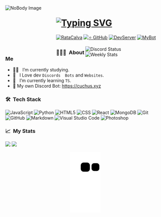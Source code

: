

<img width="150" height="150" align="left" style="float: left; margin: 0 10px 0 0;" alt="NoBody Image" src="https://images-ext-1.discordapp.net/external/KS3JwY0Nv97KAMXxWxqjnSY6eAU73im6HTo1Ow_BrbU/https/i.imgur.com/jlwmYiph.jpg">  

# [![Typing SVG](https://readme-typing-svg.herokuapp.com?font=Fira+Code&weight=900&size=41&pause=1000&color=F7E50E&width=450&height=70&lines=Hey!+I'm+NoBody!+;Welcome+To+My+GitHub)](https://git.io/typing-svg) 
[![RataCalva](https://custom-icon-badges.demolab.com/badge/-RataCalva-yellow?style=for-the-badge&logo=heart&logoColor=red)](https://github.com/NoBody-UU)
[![⭐ GitHub](https://img.shields.io/github/stars/NoBody-UU?style=social)](https://github.com/stars/NoBody-UU)
[![DevServer](https://discordapp.com/api/guilds/644672989014523940/widget.png?style=shield)](https://discord.gg/FMbXwGPJGm)
[![MyBot](https://badgen.net/badge/icon/MyBot/yellow?icon=dependabot&label)](https://dsc.gg/cuchus)

<div aling="right">
<a href="https://discord.com/users/838338447932391436" target="_blank">
	<img width="50%" align="right" alt="Discord Status" src="https://lanyard.cnrad.dev/api/838338447932391436?bg=1f1f1f&borderRadius=5px">
</a>
<a href="https://wakatime.com/@NoBody" target="_blank">
	<img width="50%" align="right" alt="Weekly Stats" src="https://github-readme-stats.vercel.app/api/wakatime?username=NoBody&border_radius=5px&theme=dark&bg_color=1f1f1f&border_color=1f1f1f&icon_color=58a6ff&show_icons=true&disable_animations=true&custom_title=NoBody%20Stasts%20🎈:">
</a>
</div>

<h3> 👨🏻‍💻 &nbsp;About Me </h3>

- 👨‍💻 &nbsp; I’m currently studying.
- 💬 &nbsp; I Love dev `Discords  Bots` and `Websites`.
- 🌱 &nbsp; I’m currently learning `TS`.
- 🎈 My own Discord Bot: https://cuchus.xyz
<h3> 🛠 &nbsp;Tech Stack</h3>

  ![JavaScript](https://img.shields.io/badge/-JavaScript-333333?style=for-the-badge&logo=javascript)
  ![Python](https://img.shields.io/badge/-Python-333333?style=for-the-badge&logo=python)
  ![HTML5](https://img.shields.io/badge/-HTML5-333333?style=for-the-badge&logo=HTML5)
  ![CSS](https://img.shields.io/badge/-CSS-333333?style=for-the-badge&logo=CSS3&logoColor=1572B6)
  ![React](https://img.shields.io/badge/-React-333333?style=for-the-badge&logo=react)
  ![MongoDB](https://img.shields.io/badge/-MongoDB-333333?style=for-the-badge&logo=mongodb)
  ![Git](https://img.shields.io/badge/-Git-333333?style=for-the-badge&logo=git)
  ![GitHub](https://img.shields.io/badge/-GitHub-333333?style=for-the-badge&logo=github)
  ![Markdown](https://img.shields.io/badge/-Markdown-333333?style=for-the-badge&logo=markdown)
  ![Visual Studio Code](https://img.shields.io/badge/-Visual%20Studio%20Code-333333?style=for-the-badge&logo=visual-studio-code&logoColor=007ACC)
  ![Photoshop](https://img.shields.io/badge/-Photoshop-333333?style=for-the-badge&logo=adobe-photoshop)


<div align="left">
<h3> 📈 &nbsp;My Stats</h3>
<img height="180em" src="https://github-readme-stats.vercel.app/api/top-langs/?username=NoBody-UU&title_color=FFD700&bg_color=1f1f1f&icon_color=FF0074&text_color=FFFFFF&theme=buefy&layout=compact&langs_count=10&hide=Shell&card_width=300" />
<img height="180em" src="https://github-readme-stats.vercel.app/api?username=NoBody-UU&title_color=FFD700&bg_color=1f1f1f&icon_color=FF0074&text_color=FFFFFF&theme=gruvbox&show_icons=true&include_all_commits=false&card_width=250" />	
</div>

<div align="center">

  ![Snake animation](https://github.com/rafaballerini/rafaballerini/blob/output/github-contribution-grid-snake.svg)
</div>
